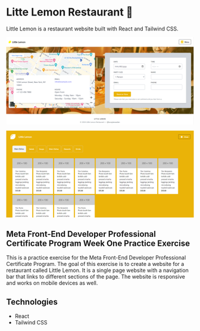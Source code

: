 # Litte Lemon Restaurant 🍋

Little Lemon is a restaurant website built with React and Tailwind CSS.

![Little Lemon](/WeekOneLittleLemon/static/screenshot.png)

![Little Lemon Menu](/WeekOneLittleLemon/static/menu.png)

## Meta Front-End Developer Professional Certificate Program Week One Practice Exercise

This is a practice exercise for the Meta Front-End Developer Professional Certificate Program. The goal of this exercise is to create a website for a restaurant called Little Lemon. It is a single page website with a navigation bar that links to different sections of the page. The website is responsive and works on mobile devices as well.


## Technologies
- React
- Tailwind CSS

